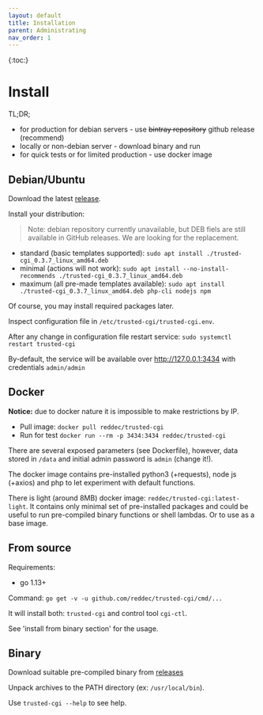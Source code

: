 ```yaml
---
layout: default
title: Installation
parent: Administrating
nav_order: 1
---
```

{:toc:}
# Install

TL;DR;

* for production for debian servers - use ~~bintray repository~~ github release (recommend)
* locally or non-debian server - download binary and run
* for quick tests or for limited production - use docker image

## Debian/Ubuntu

Download the latest [release](https://github.com/reddec/trusted-cgi/releases).


Install your distribution:

> Note: debian repository currently unavailable, but DEB fiels are still available in GitHub releases.
> We are looking for the replacement.

* standard (basic templates supported): `sudo apt install ./trusted-cgi_0.3.7_linux_amd64.deb`
*  minimal (actions will not work): `sudo apt install --no-install-recommends ./trusted-cgi_0.3.7_linux_amd64.deb`
* maximum (all pre-made templates available): `sudo apt install ./trusted-cgi_0.3.7_linux_amd64.deb php-cli nodejs npm`

Of course, you may install required packages later.

Inspect configuration file in `/etc/trusted-cgi/trusted-cgi.env`.

After any change in configuration file restart service: `sudo systemctl restart trusted-cgi`

By-default, the service will be available over http://127.0.0.1:3434 with credentials `admin/admin`

## Docker

**Notice:** due to docker nature it is impossible to make restrictions by IP.

* Pull image: `docker pull reddec/trusted-cgi`
* Run for test `docker run --rm -p 3434:3434 reddec/trusted-cgi`

There are several exposed parameters (see Dockerfile), however, data stored in `/data` and
initial admin password is `admin` (change it!).

The docker image contains pre-installed python3 (+requests), node js (+axios) and php to let experiment with default
functions.

There is light (around 8MB) docker image: `reddec/trusted-cgi:latest-light`. It contains only minimal set of pre-installed
packages and could be useful to run pre-compiled binary functions or shell lambdas. Or to use as a base image. 

## From source

Requirements:

* go 1.13+

Command: `go get -v -u github.com/reddec/trusted-cgi/cmd/...`

It will install both: `trusted-cgi` and control tool `cgi-ctl`.

See 'install from binary section' for the usage.

## Binary

Download suitable pre-compiled binary from [releases](https://github.com/reddec/trusted-cgi/releases)

Unpack archives to the PATH directory (ex: `/usr/local/bin`).

Use `trusted-cgi --help` to see help.
